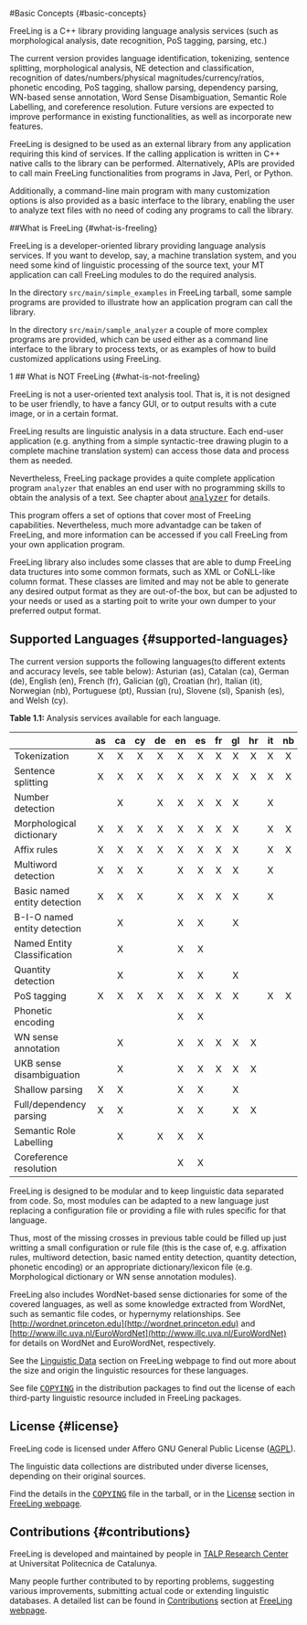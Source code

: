 #Basic Concepts {#basic-concepts}

FreeLing is a C++ library providing language analysis services (such as morphological analysis, date recognition, PoS tagging, parsing, etc.)

The current version provides language identification, tokenizing, sentence splitting, morphological analysis, NE detection and classification, recognition of dates/numbers/physical magnitudes/currency/ratios, phonetic encoding, PoS tagging, shallow parsing, dependency parsing, WN-based sense annotation, Word Sense Disambiguation, Semantic Role Labelling, and coreference resolution. Future versions are expected to improve performance in existing functionalities, as well as incorporate new features.

FreeLing is designed to be used as an external library from any application requiring this kind of services. If the calling application is written in C++ native calls to the library can be performed. Alternatively, APIs are provided to call main FreeLing functionalities from programs in Java, Perl, or Python.

Additionally, a command-line main program with many customization options is also provided as a basic interface to the library, enabling the user to analyze text files with no need of coding any programs to call the library.

  ##What is FreeLing {#what-is-freeling}

FreeLing is a developer-oriented library providing language analysis services. If you want to develop, say, a machine translation system, and you need some kind of linguistic processing of the source text, your MT application can call FreeLing modules to do the required analysis.

In the directory `src/main/simple_examples` in FreeLing tarball, some sample programs are provided to illustrate how an application program can call the library.

In the directory `src/main/sample_analyzer` a couple of more complex programs are provided, which can be used either as a command line interface to the library to process texts, or as examples of how to build customized applications using FreeLing.

  1 ## What is NOT FreeLing {#what-is-not-freeling}

FreeLing is not a user-oriented text analysis tool. That is, it is not designed to be user friendly, to have a fancy GUI, or to output results with a cute image, or in a certain format.

FreeLing results are linguistic analysis in a data structure. Each end-user application (e.g. anything from a simple syntactic-tree drawing plugin to a complete machine translation system) can access those data and process them as needed.

Nevertheless, FreeLing package provides a quite complete application program `analyzer` that enables an end user with no programming skills to obtain the analysis of a text. See chapter about [<tt>analyzer</tt>](user-application.md) for details.

This program offers a set of options that cover most of FreeLing capabilities. Nevertheless, much more advantadge can be taken of FreeLing, and more information can be accessed if you call FreeLing from your own application program.

FreeLing library also includes some classes that are able to dump FreeLing data tructures into some common formats, such as XML or CoNLL-like column format. These classes are limited and may not be able to generate any desired output format as they are out-of-the box, but can be adjusted to your needs or used as a starting poit to write your own dumper to your preferred output format.

## Supported Languages {#supported-languages}

The current version supports the following languages(to different extents and accuracy levels, see table below): Asturian (as), Catalan (ca), German (de), English (en), French (fr), Galician (gl), Croatian (hr), Italian (it), Norwegian (nb), Portuguese (pt), Russian (ru), Slovene (sl), Spanish (es), and Welsh (cy).

**Table 1.1:** Analysis services available for each language.

|                             | as  | ca  | cy  | de  | en  | es  | fr  | gl  | hr  | it  | nb  | pt  | ru  | sl  |
|-----------------------------|:--:|:--:|:--:|:--:|:--:|:--:|:--:|:--:|:--:|:--:|:--:|:--:|:--:|:--:|
|Tokenization                 | X   | X   | X   | X   | X   | X   | X   | X   | X   | X   | X   | X   | X   | X   |
|Sentence splitting           | X   | X   | X   | X   | X   | X   | X   | X   | X   | X   | X   | X   | X   | X   |
|Number detection             |     | X   |     | X   | X   | X   | X   | X   |     | X   |     | X   | X   |     |
|Morphological dictionary     | X   | X   | X   | X   | X   | X   | X   | X   |     | X   | X   | X   | X   | X   |
|Affix rules                  | X   | X   | X   | X   | X   | X   | X   | X   |     | X   | X   | X   |     |     |
|Multiword detection          | X   | X   | X   |     | X   | X   | X   | X   |     | X   |     | X   |     |     |
|Basic named entity detection | X   | X   | X   |     | X   | X   | X   | X   |     | X   |     | X   | X   | X   |
|B-I-O named entity detection |     | X   |     |     | X   | X   |     | X   |     |     |     | X   |     |     |
|Named Entity Classification  |     | X   |     |     | X   | X   |     |     |     |     |     | X   |     |     | 
|Quantity detection           |     | X   |     |     | X   | X   |     | X   |     |     |     | X   | X   |     | 
|PoS tagging                  | X   | X   | X   | X   | X   | X   | X   | X   |     | X   | X   | X   | X   | X   | 
|Phonetic encoding            |     |     |     |     | X   | X   |     |     |     |     |     |     |     |     | 
|WN sense annotation          |     | X   |     |     | X   | X   | X   | X   | X   |     |     |     |     | X   |
|UKB sense disambiguation     |     | X   |     |     | X   | X   | X   | X   | X   |     |     |     |     | X   |
|Shallow parsing              | X   | X   |     |     | X   | X   |     | X   |     |     |     | X   |     |     | 
|Full/dependency parsing      | X   | X   |     |     | X   | X   |     | X   | X   |     |     |     |     | X   |
|Semantic Role Labelling      |     | X   |     | X   | X   | X   |     |     |     |     |     |     |     |     |
|Coreference resolution       |     |     |     |     | X   | X   |     |     |     |     |     |     |     |     | 

FreeLing is designed to be modular and to keep linguistic data separated from code. So, most modules can be adapted to a new language just replacing a configuration file or providing a file with rules specific for that language.

Thus, most of the missing crosses in previous table could be filled up just writting a small configuration or rule file (this is the case of, e.g. affixation rules, multiword detection, basic named entity detection, quantity detection, phonetic encoding) or an appropriate dictionary/lexicon file (e.g. Morphological dictionary or WN sense annotation modules).

FreeLing also includes WordNet-based sense dictionaries for some of the covered languages, as well as some knowledge extracted from WordNet, such as semantic file codes, or hypernymy relationships. See [http://wordnet.princeton.edu](http://wordnet.princeton.edu) and [http://www.illc.uva.nl/EuroWordNet](http://www.illc.uva.nl/EuroWordNet) for details on WordNet and EuroWordNet, respectively.

See the [Linguistic Data](http://nlp.lsi.upc.edu/freeling/linguistic-data) section on FreeLing webpage to find out more about the size and origin the linguistic resources for these languages.

See file [<tt>COPYING</tt>](https://github.com/TALP-UPC/FreeLing/blob/master/COPYING) in the distribution packages to find out the license of each third-party linguistic resource included in FreeLing packages.

## License {#license}

FreeLing code is licensed under Affero GNU General Public License ([AGPL](http://www.gnu.org/licenses/agpl.html)).

The linguistic data collections are distributed under diverse licenses, depending on their original sources.

Find the details in the [<tt>COPYING</tt>](https://github.com/TALP-UPC/FreeLing/blob/master/COPYING) file in the tarball, or in the [License](http://nlp.lsi.upc.edu/freeling/node/6) section in [FreeLing webpage](http://nlp.lsi.upc.edu/freeling).

## Contributions {#contributions}

FreeLing is developed and maintained by people in [TALP Research Center](http://www.talp.upc.edu) at Universitat Politecnica de Catalunya.

Many people further contributed to by reporting problems, suggesting various improvements, submitting actual code or extending linguistic databases. A detailed list can be found in [Contributions](http://nlp.lsi.upc.edu/freeling/node/5) section at [FreeLing webpage](http://nlp.lsi.upc.edu/freeling).

